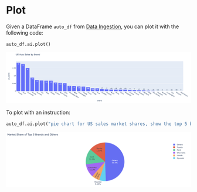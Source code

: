 # Plot

Given a DataFrame `auto_df` from [Data Ingestion](data_ingestion.md), you can plot it with the following code:
```python
auto_df.ai.plot()
```
![2022 USA national auto sales by brand](_static/auto_sales.png)

To plot with an instruction:
```python
auto_df.ai.plot("pie chart for US sales market shares, show the top 5 brands and the sum of others")
```
![2022 USA national auto sales_market_share by brand](_static/auto_sales_pie_char.png)